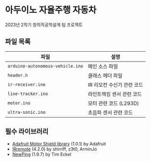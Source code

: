 # 아두이노 자율주행 자동차

2023년 2학기 창의적공학설계 팀 프로젝트

## 파일 목록

| 파일 | 설명 |
|-|-|
| `arduino-autonomous-vehicle.ino` | 메인 소스 파일 |
| `header.h` | 클래스 헤더 파일 |
| `ir-receiver.ino` | IR 리모컨 수신기 관련 코드 |
| `line-tracker.ino` | 라인트랙킹 센서 관련 코드 |
| `motor.ino` | 모터 관련 코드 (L293D) |
| `ultra-sonic.ino` | 초음파 센서 관련 코드 |

## 필수 라이브러리

- [Adafruit Motor Shield library](https://github.com/adafruit/Adafruit-Motor-Shield-library) (1.0.1) by Adafruit
- [IRremote](https://github.com/Arduino-IRremote/Arduino-IRremote) (4.2.0) by shirriff, z3t0, ArminJo
- [NewPing](https://bitbucket.org/teckel12/arduino-new-ping/wiki/Home) (1.9.7) by Tim Eckel
